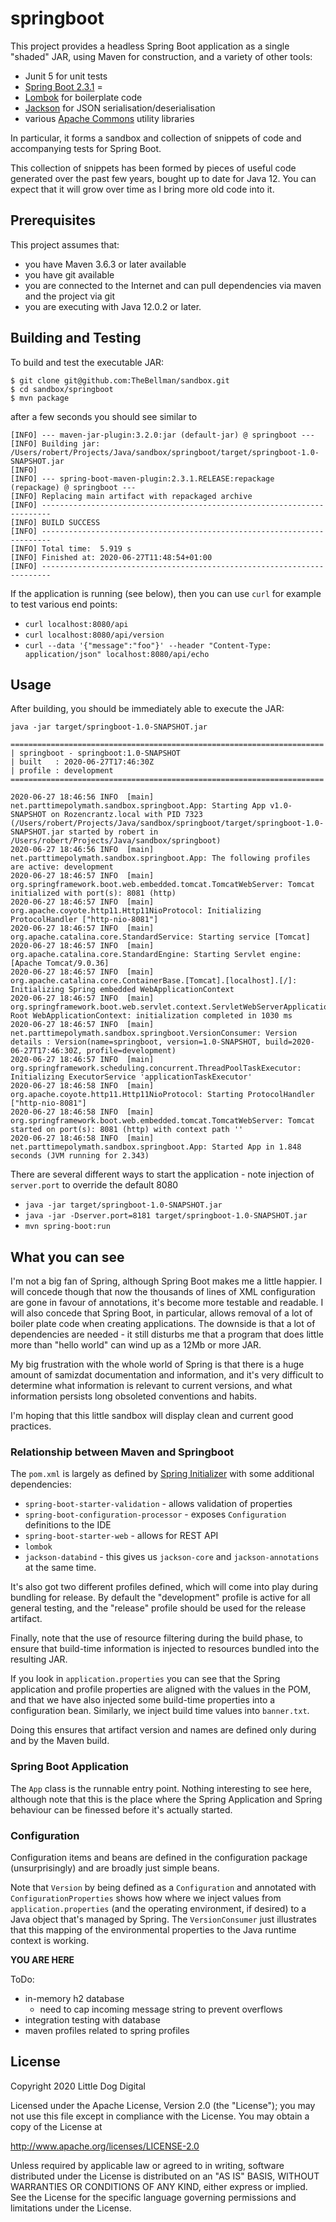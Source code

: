 # springboot

This project provides a headless Spring Boot application as a single "shaded" JAR, using Maven for
construction, and a variety of other tools:

 - Junit 5 for unit tests
 - [Spring Boot 2.3.1](https://spring.io/projects/spring-boot) =
 - [Lombok](https://projectlombok.org/) for boilerplate code
 - [Jackson](https://github.com/FasterXML/jackson) for JSON serialisation/deserialisation
 - various [Apache Commons](https://commons.apache.org/) utility libraries

In particular, it forms a sandbox and collection of snippets of code and accompanying tests for Spring Boot.

This collection of snippets has been formed by pieces of useful code generated over the past few years,
bought up to date for Java 12. You can expect that it will grow over time as I bring more old code into it.

## Prerequisites
This project assumes that:

  - you have Maven 3.6.3 or later available
  - you have git available
  - you are connected to the Internet and can pull dependencies via maven and the project via git
  - you are executing with Java 12.0.2 or later.

## Building and Testing
To build and test the executable JAR:

```
$ git clone git@github.com:TheBellman/sandbox.git
$ cd sandbox/springboot
$ mvn package
```

after a few seconds you should see similar to

```
[INFO] --- maven-jar-plugin:3.2.0:jar (default-jar) @ springboot ---
[INFO] Building jar: /Users/robert/Projects/Java/sandbox/springboot/target/springboot-1.0-SNAPSHOT.jar
[INFO] 
[INFO] --- spring-boot-maven-plugin:2.3.1.RELEASE:repackage (repackage) @ springboot ---
[INFO] Replacing main artifact with repackaged archive
[INFO] ------------------------------------------------------------------------
[INFO] BUILD SUCCESS
[INFO] ------------------------------------------------------------------------
[INFO] Total time:  5.919 s
[INFO] Finished at: 2020-06-27T11:48:54+01:00
[INFO] ------------------------------------------------------------------------
```

If the application is running (see below), then you can use `curl` for example to test various end points:

 - `curl localhost:8080/api`
 - `curl localhost:8080/api/version`
 - `curl --data '{"message":"foo"}' --header "Content-Type: application/json" localhost:8080/api/echo`

## Usage
After building, you should be immediately able to execute the JAR:

```
java -jar target/springboot-1.0-SNAPSHOT.jar

======================================================================
| springboot - springboot:1.0-SNAPSHOT
| built   : 2020-06-27T17:46:30Z
| profile : development
======================================================================

2020-06-27 18:46:56 INFO  [main] net.parttimepolymath.sandbox.springboot.App: Starting App v1.0-SNAPSHOT on Rozencrantz.local with PID 7323 (/Users/robert/Projects/Java/sandbox/springboot/target/springboot-1.0-SNAPSHOT.jar started by robert in /Users/robert/Projects/Java/sandbox/springboot)
2020-06-27 18:46:56 INFO  [main] net.parttimepolymath.sandbox.springboot.App: The following profiles are active: development
2020-06-27 18:46:57 INFO  [main] org.springframework.boot.web.embedded.tomcat.TomcatWebServer: Tomcat initialized with port(s): 8081 (http)
2020-06-27 18:46:57 INFO  [main] org.apache.coyote.http11.Http11NioProtocol: Initializing ProtocolHandler ["http-nio-8081"]
2020-06-27 18:46:57 INFO  [main] org.apache.catalina.core.StandardService: Starting service [Tomcat]
2020-06-27 18:46:57 INFO  [main] org.apache.catalina.core.StandardEngine: Starting Servlet engine: [Apache Tomcat/9.0.36]
2020-06-27 18:46:57 INFO  [main] org.apache.catalina.core.ContainerBase.[Tomcat].[localhost].[/]: Initializing Spring embedded WebApplicationContext
2020-06-27 18:46:57 INFO  [main] org.springframework.boot.web.servlet.context.ServletWebServerApplicationContext: Root WebApplicationContext: initialization completed in 1030 ms
2020-06-27 18:46:57 INFO  [main] net.parttimepolymath.sandbox.springboot.VersionConsumer: Version details : Version(name=springboot, version=1.0-SNAPSHOT, build=2020-06-27T17:46:30Z, profile=development)
2020-06-27 18:46:57 INFO  [main] org.springframework.scheduling.concurrent.ThreadPoolTaskExecutor: Initializing ExecutorService 'applicationTaskExecutor'
2020-06-27 18:46:58 INFO  [main] org.apache.coyote.http11.Http11NioProtocol: Starting ProtocolHandler ["http-nio-8081"]
2020-06-27 18:46:58 INFO  [main] org.springframework.boot.web.embedded.tomcat.TomcatWebServer: Tomcat started on port(s): 8081 (http) with context path ''
2020-06-27 18:46:58 INFO  [main] net.parttimepolymath.sandbox.springboot.App: Started App in 1.848 seconds (JVM running for 2.343)
```

There are several different ways to start the application - note injection of `server.port` to override the default 8080

 - `java -jar target/springboot-1.0-SNAPSHOT.jar`
 - `java -jar -Dserver.port=8181 target/springboot-1.0-SNAPSHOT.jar`
 - `mvn spring-boot:run`

## What you can see
I'm not a big fan of Spring, although Spring Boot makes me a little happier. I will concede though that now 
the thousands of lines of XML configuration are gone in favour of annotations, it's become more testable and readable.
I will also concede that Spring Boot, in particular, allows removal of a lot of boiler plate code when creating
applications. The downside is that a lot of dependencies are needed - it still disturbs me that a program that does
little more than "hello world" can wind up as a 12Mb or more JAR.

My big frustration with the whole world of Spring is that there is a huge amount of samizdat documentation and information,
and it's very difficult to determine what information is relevant to current versions, and what information persists long
obsoleted conventions and habits.

I'm hoping that this little sandbox will display clean and current good practices.

### Relationship between Maven and Springboot
The `pom.xml` is largely as defined by [Spring Initializer](https://start.spring.io) with some additional dependencies:

 - `spring-boot-starter-validation` - allows validation of properties
 - `spring-boot-configuration-processor` - exposes `Configuration` definitions to the IDE
 - `spring-boot-starter-web` - allows for REST API
 - `lombok`
 - `jackson-databind` - this gives us `jackson-core` and `jackson-annotations` at the same time.

It's also got two different profiles defined, which will come into play during bundling for release. By default the
"development" profile is active for all general testing, and the "release" profile should be used for the release artifact.

Finally, note that the use of resource filtering during the build phase, to ensure that build-time information is 
injected to resources bundled into the resulting JAR.

If you look in `application.properties` you can see that the Spring
application and profile properties are aligned with the values in the POM, and that we have also injected some build-time
properties into a configuration bean. Similarly, we inject build time values into `banner.txt`.

Doing this ensures that artifact version and names are defined only during and by the Maven build. 

### Spring Boot Application
The `App` class is the runnable entry point. Nothing interesting to see here, although note that this is the place where
the Spring Application and Spring behaviour can be finessed before it's actually started.

### Configuration
Configuration items and beans are defined in the configuration package (unsurprisingly) and are broadly just simple beans.

Note that `Version` by being defined as a `Configuration` and annotated with `ConfigurationProperties` shows how where
we inject values from `application.properties` (and the operating environment, if desired) to a Java object that's managed
by Spring. The `VersionConsumer` just illustrates that this mapping of the environmental properties to the Java runtime
context is working.

**YOU ARE HERE**

ToDo:
 - in-memory h2 database
    - need to cap incoming message string to prevent overflows
 - integration testing with database
 - maven profiles related to spring profiles

## License
Copyright 2020 Little Dog Digital

Licensed under the Apache License, Version 2.0 (the "License");
you may not use this file except in compliance with the License.
You may obtain a copy of the License at

   http://www.apache.org/licenses/LICENSE-2.0

Unless required by applicable law or agreed to in writing, software
distributed under the License is distributed on an "AS IS" BASIS,
WITHOUT WARRANTIES OR CONDITIONS OF ANY KIND, either express or implied.
See the License for the specific language governing permissions and
limitations under the License.
